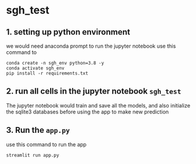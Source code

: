 # sgh_test

## 1. setting up python environment 
we would need anaconda prompt to run the jupyter notebook
use this command to 
 ```
 conda create -n sgh_env python=3.8 -y
 conda activate sgh_env
 pip install -r requirements.txt
 ```
 
 ## 2. run all cells in the jupyter notebook ```sgh_test``` 
 The jupyter notebook would train and save all the models, and also initialize the sqlite3 databases before using the app to make new prediction
 
 ## 3. Run the ```app.py```
 use this command to run the app
 ```
 streamlit run app.py
 ```
